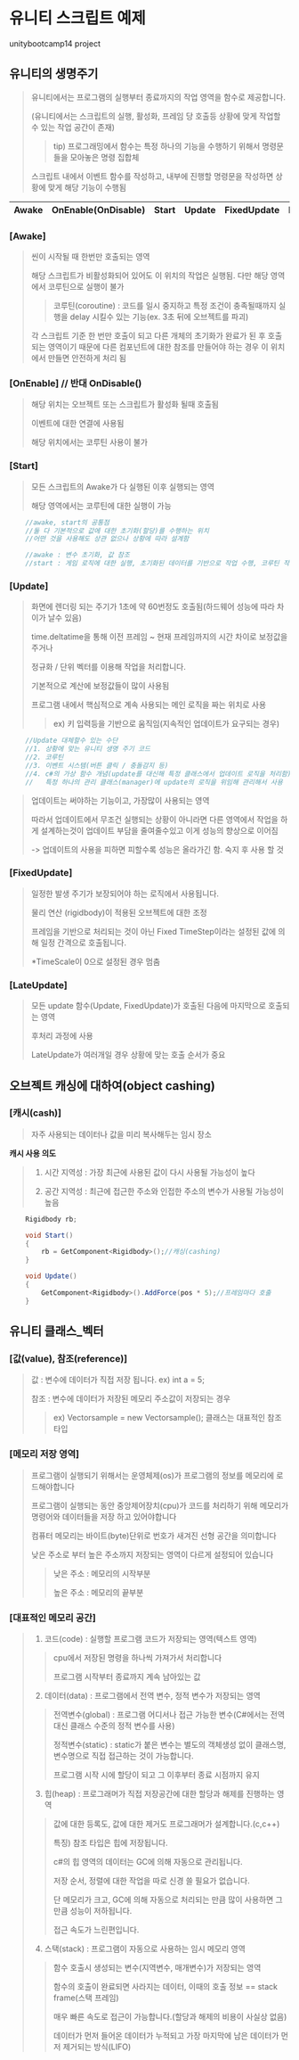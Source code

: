 # 유니티 스크립트 예제
unitybootcamp14 project

## 유니티의 생명주기

> 유니티에서는 프로그램의 실행부터 종료까지의 작업 영역을 함수로 제공합니다.
> 
>(유니티에서는 스크립트의 실행, 활성화, 프레임 당 호출등 상황에 맞게 작업할 수 있는 작업 공간이 존재)
>
>>tip) 프로그래밍에서 함수는 특정 하나의 기능을 수행하기 위해서 명령문들을 모아놓은 명령 집합체
>>
>스크립트 내에서 이벤트 함수를 작성하고, 내부에 진행할 명령문을 작성하면 상황에 맞게 해당 기능이 수행됨

|Awake|OnEnable(OnDisable)|Start|Update|FixedUpdate|LateUpdate|
|------|------|------|------|------|------|

### **[Awake]**
>씬이 시작될 때 한번만 호출되는 영역
>
>해당 스크립트가 비활성화되어 있어도 이 위치의 작업은 실행됨. 다만 해당 영역에서 코루틴으로 실행이 불가
>>코루틴(coroutine) : 코드를 일시 중지하고 특정 조건이 충족될때까지 실행을 delay 시킬수 있는 기능(ex. 3초 뒤에 오브젝트를 파괴)
>>
>각 스크립트 기준 한 번만 호출이 되고 다른 개체의 초기화가 완료가 된 후 호출 되는 영역이기 때문에 다른 컴포넌트에 대한 참조를 만들어야 하는 경우 이 위치에서 만들면 안전하게 처리 됨

### **[OnEnable]** // 반대 OnDisable()
>해당 위치는 오브젝트 또는 스크립트가 활성화 될때 호출됨
>
>이벤트에 대한 연결에 사용됨
>
>해당 위치에서는 코루틴 사용이 불가

### **[Start]**
>모든 스크립트의 Awake가 다 실행된 이후 실행되는 영역
>
>해당 영역에서는 코루틴에 대한 실행이 가능


```cs
    //awake, start의 공통점
    //둘 다 기본적으로 값에 대한 초기화(할당)를 수행하는 위치
    //어떤 것을 사용해도 상관 없으나 상황에 따라 설계함

    //awake : 변수 초기화, 값 참조
    //start : 게임 로직에 대한 실행, 초기화된 데이터를 기반으로 작업 수행, 코루틴 작업
```

### **[Update]**
>화면에 렌더링 되는 주기가 1초에 약 60번정도 호출됨(하드웨어 성능에 따라 차이가 날수 있음)
>
>time.deltatime을 통해 이전 프레임 ~ 현재 프레임까지의 시간 차이로 보정값을 주거나
>
>정규화 / 단위 벡터를 이용해 작업을 처리합니다.
>
>기본적으로 계산에 보정값들이 많이 사용됨
>
>프로그램 내에서 핵심적으로 계속 사용되는 메인 로직을 짜는 위치로 사용
>>ex) 키 입력등을 기반으로 움직임(지속적인 업데이트가 요구되는 경우)

```cs
    //Update 대체할수 있는 수단
    //1. 상황에 맞는 유니티 생명 주기 코드
    //2. 코루틴
    //3. 이벤트 시스템(버튼 클릭 / 충돌감지 등)
    //4. c#의 가상 함수 개념(update를 대신해 특정 클래스에서 업데이트 로직을 처리함)
    //   특정 하나의 관리 클래스(manager)에 update의 로직을 위임해 관리해서 사용
```
>업데이트는 써야하는 기능이고, 가장많이 사용되는 영역
>
>따라서 업데이트에서 무조건 실행되는 상황이 아니라면 다른 영역에서 작업을 하게 설계하는것이 업데이트 부담을 줄여줄수있고 이게 성능의 향상으로 이어짐
>
> -> 업데이트의 사용을 피하면 피할수록 성능은 올라가긴 함. 숙지 후 사용 할 것


### **[FixedUpdate]**
>일정한 발생 주기가 보장되어야 하는 로직에서 사용됩니다.
>
>물리 연산 (rigidbody)이 적용된 오브젝트에 대한 조정
>
>프레임을 기반으로 처리되는 것이 아닌 Fixed TimeStep이라는 설정된 값에 의해 일정 간격으로 호출됩니다.
>
>*TimeScale이 0으로 설정된 경우 멈춤
>

### **[LateUpdate]**
>모든 update 함수(Update, FixedUpdate)가 호출된 다음에 마지막으로 호출되는 영역
>
>후처리 과정에 사용
>
>LateUpdate가 여러개일 경우 상황에 맞는 호출 순서가 중요

## 오브젝트 캐싱에 대하여(object cashing)
### **[캐시(cash)]**
>자주 사용되는 데이터나 값을 미리 복사해두는 임시 장소

**캐시 사용 의도**
>1. 시간 지역성 : 가장 최근에 사용된 값이 다시 사용될 가능성이 높다
>
>2. 공간 지역성 : 최근에 접근한 주소와 인접한 주소의 변수가 사용될 가능성이 높음

```cs
    Rigidbody rb;

    void Start()
    {
        rb = GetComponent<Rigidbody>();//캐싱(cashing)
    }

    void Update()
    {
        GetComponent<Rigidbody>().AddForce(pos * 5);//프레임마다 호출
    }
```

## 유니티 클래스_벡터

### **[값(value), 참조(reference)]**
>값 : 변수에 데이터가 직접 저장 됩니다. ex) int a = 5;
>
>참조 : 변수에 데이터가 저장된 메모리 주소값이 저장되는 경우
>
>>ex) Vectorsample = new Vectorsample(); 클래스는 대표적인 참조 타입

### **[메모리 저장 영역]**
>프로그램이 실행되기 위해서는 운영체제(os)가 프로그램의 정보를 메모리에 로드해야합니다
>
>프로그램이 실행되는 동안 중앙제어장치(cpu)가 코드를 처리하기 위해 메모리가 명령어와 데이터들을 저장 하고 있어야합니다
>
>컴퓨터 메모리는 바이트(byte)단위로 번호가 새겨진 선형 공간을 의미합니다
>
>낮은 주소로 부터 높은 주소까지 저장되는 영역이 다르게 설정되어 있습니다
>
>>낮은 주소 : 메모리의 시작부분
>>
>>높은 주소 : 메모리의 끝부분

### **[대표적인 메모리 공간]**
>1. 코드(code) : 실행할 프로그램 코드가 저장되는 영역(텍스트 영역)
>
>>cpu에서 저장된 명령을 하나씩 가져가서 처리합니다
>>
>>프로그램 시작부터 종료까지 계속 남아있는 값
>>
>2. 데이터(data) : 프로그램에서 전역 변수, 정적 변수가 저장되는 영역
>
>>전역변수(global) : 프로그램 어디서나 접근 가능한 변수(C#에서는 전역 대신 클래스 수준의 정적 변수를 사용)
>>
>>정적변수(static) : static가 붙은 변수는 별도의 객체생성 없이 클래스명, 변수명으로 직접 접근하는 것이 가능합니다.
>>
>>프로그램 시작 시에 할당이 되고 그 이후부터 종료 시점까지 유지
>>
>3. 힙(heap)  : 프로그래머가 직접 저장공간에 대한 할당과 해제를 진행하는 영역
>
>>값에 대한 등록도, 값에 대한 제거도 프로그래머가 설계합니다.(c,c++)
>>
>>특징) 참조 타입은 힙에 저장됩니다.
>>
>>c#의 힙 영역의 데이터는 GC에 의해 자동으로 관리됩니다.
>>
>>저장 순서, 정렬에 대한 작업을 따로 신경 쓸 필요가 없습니다.
>>
>>단 메모리가 크고, GC에 의해 자동으로 처리되는 만큼 많이 사용하면 그만큼 성능이 저하됩니다.
>>
>>접근 속도가 느린편입니다.
>>
>4. 스택(stack) : 프로그램이 자동으로 사용하는 임시 메모리 영역
>
>>함수 호출시 생성되는 변수(지역변수, 매개변수)가 저장되는 영역
>>
>>함수의 호출이 완료되면 사라지는 데이터, 이때의 호출 정보 == stack frame(스택 프레임)
>>
>>매우 빠른 속도로 접근이 가능합니다.(할당과 해제의 비용이 사실상 없음)
>>
>>데이터가 먼저 들어온 데이터가 누적되고 가장 마지막에 남은 데이터가 먼저 제거되는 방식(LIFO)
